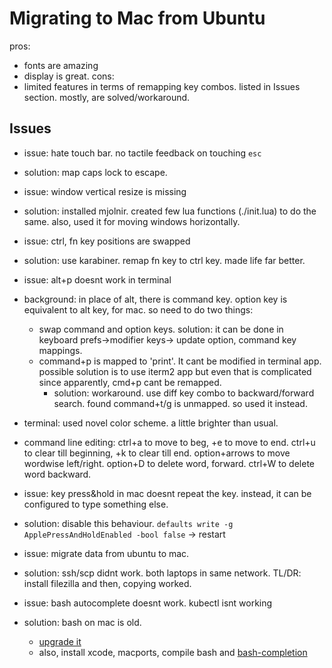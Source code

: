 # Migrating to Mac from Ubuntu

pros:
* fonts are amazing
* display is great.
cons:
* limited features in terms of remapping key combos. listed in Issues section. mostly, are solved/workaround.

## Issues
* issue: hate touch bar. no tactile feedback on touching `esc`
* solution: map caps lock to escape.

* issue: window vertical resize is missing
* solution: installed mjolnir. created few lua functions (./init.lua) to do the same. also, used it for moving windows horizontally.

* issue: ctrl, fn key positions are swapped
* solution: use karabiner. remap fn key to ctrl key. made life far better.

* issue: alt+p doesnt work in terminal
* background: in place of alt, there is command key. option key is equivalent to alt key, for mac. so need to do two things:
	* swap command and option keys. solution: it can be done in keyboard prefs->modifier keys-> update option, command key mappings.
	* command+p is mapped to 'print'. It cant be modified in terminal app. possible solution is to use iterm2 app but even that is complicated since apparently, cmd+p cant be remapped.
		* solution: workaround. use diff key combo to backward/forward search. found command+t/g is unmapped. so used it instead.

* terminal: used novel color scheme. a little brighter than usual.
* command line editing: ctrl+a to move to beg, +e to move to end. ctrl+u to clear till beginning, +k to clear till end. option+arrows to move wordwise left/right. option+D to delete word, forward. ctrl+W to delete word backward.

* issue: key press&hold in mac doesnt repeat the key. instead, it can be configured to type something else.
* solution: disable this behaviour. `defaults write -g ApplePressAndHoldEnabled -bool false` -> restart

* issue: migrate data from ubuntu to mac.
* solution: ssh/scp didnt work. both laptops in same network. TL/DR: install filezilla and then, copying worked.

* issue: bash autocomplete doesnt work. kubectl isnt working
* solution: bash on mac is old.
  * [upgrade it](https://medium.com/merapar/fixing-bash-autocompletion-on-macos-for-kubectl-and-kops-e87f019652e8)
  * also, install xcode, macports, compile bash and [bash-completion](https://github.com/cykerway/complete-alias)
